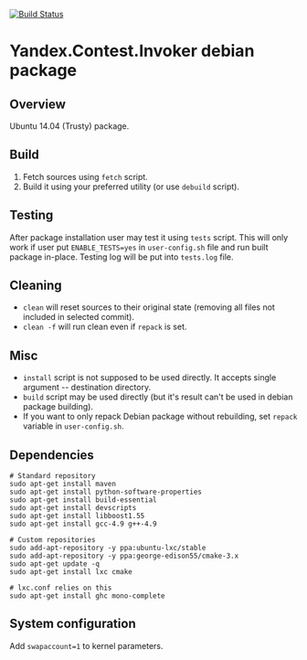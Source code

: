 [![Build Status](https://travis-ci.org/bunsanorg/yandex_contest_invoker_debian.svg)](https://travis-ci.org/bunsanorg/yandex_contest_invoker_debian)

# Yandex.Contest.Invoker debian package

## Overview

Ubuntu 14.04 (Trusty) package.

## Build

1. Fetch sources using `fetch` script.
2. Build it using your preferred utility (or use `debuild` script).

## Testing

After package installation user may test it using `tests` script.
This will only work if user put `ENABLE_TESTS=yes` in `user-config.sh` file
and run built package in-place. Testing log will be put into `tests.log` file.

## Cleaning

- `clean` will reset sources to their original state (removing all files not included in selected commit).
- `clean -f` will run clean even if `repack` is set.

## Misc

- `install` script is not supposed to be used directly. It accepts single argument -- destination directory.
- `build` script may be used directly (but it's result can't be used in debian package building).
- If you want to only repack Debian package without rebuilding, set `repack` variable in `user-config.sh`.

## Dependencies

    # Standard repository
    sudo apt-get install maven
    sudo apt-get install python-software-properties
    sudo apt-get install build-essential
    sudo apt-get install devscripts
    sudo apt-get install libboost1.55
    sudo apt-get install gcc-4.9 g++-4.9

    # Custom repositories
    sudo add-apt-repository -y ppa:ubuntu-lxc/stable
    sudo add-apt-repository -y ppa:george-edison55/cmake-3.x
    sudo apt-get update -q
    sudo apt-get install lxc cmake

    # lxc.conf relies on this
    sudo apt-get install ghc mono-complete

## System configuration

Add `swapaccount=1` to kernel parameters.
